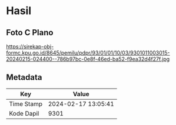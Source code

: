 # Hasil

## Foto C Plano

https://sirekap-obj-formc.kpu.go.id/8645/pemilu/pdpr/93/01/01/10/03/9301011003015-20240215-024400--786b97bc-0e8f-46ed-ba52-f9ea32d4f27f.jpg


## Metadata

| Key        | Value               |
| ---------- | ------------------- |
| Time Stamp | 2024-02-17 13:05:41 |
| Kode Dapil | 9301                |



